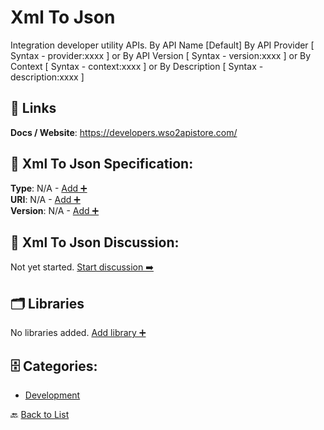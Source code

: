 # Xml To Json

Integration developer utility APIs. By API Name [Default] By API Provider [ Syntax - provider:xxxx ] or By API Version [ Syntax - version:xxxx ] or By Context [ Syntax - context:xxxx ] or By Description [ Syntax - description:xxxx ]

##  🔗 Links
**Docs / Website**: https://developers.wso2apistore.com/

## 🧬 Xml To Json Specification:
**Type**: N/A - [Add ➕](https://github.com/apis-list/apis-list/edit/main/apis.yaml#L22472)  
**URI**: N/A - [Add ➕](https://github.com/apis-list/apis-list/edit/main/apis.yaml#L22472)  
**Version**: N/A - [Add ➕](https://github.com/apis-list/apis-list/edit/main/apis.yaml#L22472)

## 💬 Xml To Json Discussion:
Not yet started. [Start discussion ➡️](https://github.com/apis-list/apis-list/discussions/new)

## 🗂️ Libraries

No libraries added. [Add library ➕](https://github.com/apis-list/apis-list/edit/main/apis.yaml#L22472)    


## 🗄️ Categories:
- [Development](https://github.com/apis-list/apis-list#development-)

🔙  [Back to List](https://github.com/apis-list/apis-list)
